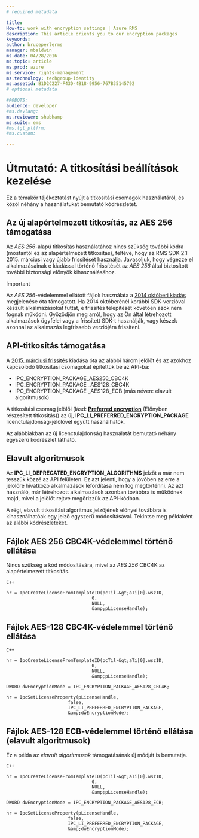 ```yaml
---
# required metadata

title:
How-to: work with encryption settings | Azure RMS
description: This article orients you to our encryption packages
keywords:
author: bruceperlerms
manager: mbaldwin
ms.date: 04/28/2016
ms.topic: article
ms.prod: azure
ms.service: rights-management
ms.technology: techgroup-identity
ms.assetid: B1D2C227-F43D-4B18-9956-767B35145792
# optional metadata

#ROBOTS:
audience: developer
#ms.devlang:
ms.reviewer: shubhamp
ms.suite: ems
#ms.tgt_pltfrm:
#ms.custom:

---
```


# Útmutató: A titkosítási beállítások kezelése

Ez a témakör tájékoztatást nyújt a titkosítási csomagok használatáról, és közöl néhány a használatukat bemutató kódrészletet.

## Az új alapértelmezett titkosítás, az AES 256 támogatása

Az *AES 256*-alapú titkosítás használatához nincs szükség további kódra (mostantól ez az alapértelmezett titkosítás), feltéve, hogy az RMS SDK 2.1 2015. márciusi vagy újabb frissítését használja. Javasoljuk, hogy végezze el alkalmazásainak e kiadással történő frissítését az *AES 256* által biztosított további biztonsági előnyök kihasználásához.

> [!IMPORTANT]
> Az *AES 256*-védelemmel ellátott fájlok használata a [2014 októberi kiadás](release-notes-rtm.md) megjelenése óta támogatott. Ha 2014 októberénél korábbi SDK-verzióval készült alkalmazásokat futtat, e frissítés telepítését követően azok nem fognak működni. Győződjön meg arról, hogy az Ön által létrehozott alkalmazások ügyfelei vagy a frissített SDK-t használják, vagy készek azonnal az alkalmazás legfrissebb verziójára frissíteni.

 
## API-titkosítás támogatása

A [2015. márciusi frissítés](release-notes-rtm.md) kiadása óta az alábbi három jelölőt és az azokhoz kapcsolódó titkosítási csomagokat építettük be az API-ba:

-   IPC\_ENCRYPTION\_PACKAGE\_AES256\_CBC4K
-   IPC\_ENCRYPTION\_PACKAGE \_AES128\_CBC4K
-   IPC\_ENCRYPTION\_PACKAGE \_AES128\_ECB (más néven: elavult algoritmusok)

A titkosítási csomag jelölői (lásd: [**Preferred encryption**](/rights-management/sdk/2.1/api/win/constants#msipc_preferred_encryption) (Előnyben részesített titkosítás)) az új, **IPC\_LI\_PREFERRED\_ENCRYPTION\_PACKAGE** licenctulajdonság-jelölővel együtt használhatók.

Az alábbiakban az új licenctulajdonság használatát bemutató néhány egyszerű kódrészlet látható.

## Elavult algoritmusok

Az **IPC\_LI\_DEPRECATED\_ENCRYPTION\_ALGORITHMS** jelzőt a már nem tesszük közzé az API felületen. Ez azt jelenti, hogy a jövőben az erre a jelölőre hivatkozó alkalmazások lefordítása nem fog megtörténni. Az azt használó, már létrehozott alkalmazások azonban továbbra is működnek majd, mivel a jelölőt rejtve megőrizzük az API-kódban.

A régi, elavult titkosítási algoritmus jelzőjének előnyei továbbra is kihasználhatóak egy jelző egyszerű módosításával. Tekintse meg példaként az alábbi kódrészleteket.

## Fájlok AES 256 CBC4K-védelemmel történő ellátása

Nincs szükség a kód módosítására, mivel az *AES 256* CBC4K az alapértelmezett titkosítás.

    C++

    hr = IpcCreateLicenseFromTemplateID(pcTil-&gt;aTi[0].wszID,
                                    0,
                                    NULL,
                                    &amp;pLicenseHandle);


## Fájlok AES-128 CBC4K-védelemmel történő ellátása

    C++

    hr = IpcCreateLicenseFromTemplateID(pcTil-&gt;aTi[0].wszID,
                                    0,
                                    NULL,
                                    &amp;pLicenseHandle);

    DWORD dwEncryptionMode = IPC_ENCRYPTION_PACKAGE_AES128_CBC4K;

    hr = IpcSetLicenseProperty(pLicenseHandle,
                           false,
                           IPC_LI_PREFERRED_ENCRYPTION_PACKAGE,
                           &amp;dwEncryptionMode);


## Fájlok AES-128 ECB-védelemmel történő ellátása (elavult algoritmusok)

Ez a példa az *elavult algoritmusok* támogatásának új módját is bemutatja.

    C++
    
    hr = IpcCreateLicenseFromTemplateID(pcTil-&gt;aTi[0].wszID,
                                    0,
                                    NULL,
                                    &amp;pLicenseHandle);

    DWORD dwEncryptionMode = IPC_ENCRYPTION_PACKAGE_AES128_ECB;

    hr = IpcSetLicenseProperty(pLicenseHandle,
                           false,
                           IPC_LI_PREFERRED_ENCRYPTION_PACKAGE,
                           &amp;dwEncryptionMode);

 

 


<!--HONumber=Jun16_HO2-->


